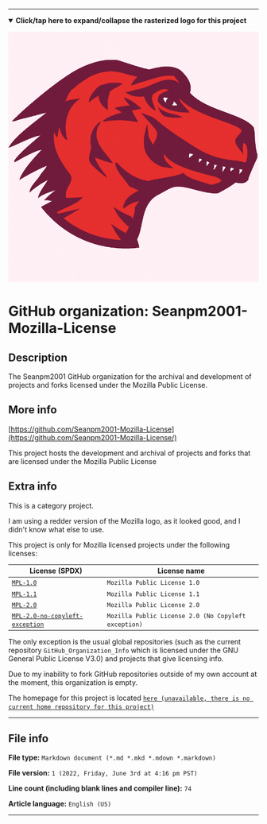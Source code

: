 
***

<!--

<details><summary><b lang="en">Click/tap here to expand/collapse the vectorized logo for this project</b></summary>

![Mozilla-License logo 2011.svg failed to load. The file may be missing or corrupt. Check the file path for errors first.](/AdditionalInfo/2/Seanpm2001-Mozilla-License/Mozilla-License%20logo%202011.svg)

</details>

!-->

<details open><summary><b lang="en">Click/tap here to expand/collapse the rasterized logo for this project</b></summary>

![MozillaIsFumingRed.png failed to load. The file may be missing or corrupt. Check the file path for errors first.](/AdditionalInfo/2/Seanpm2001-Mozilla-License/MozillaIsFumingRed.png)

</details>

# GitHub organization: Seanpm2001-Mozilla-License

## Description

The Seanpm2001 GitHub organization for the archival and development of projects and forks licensed under the Mozilla Public License.

## More info

[https://github.com/Seanpm2001-Mozilla-License](https://github.com/Seanpm2001-Mozilla-License/)

This project hosts the development and archival of projects and forks that are licensed under the Mozilla Public License

## Extra info

This is a category project.

I am using a redder version of the Mozilla logo, as it looked good, and I didn't know what else to use.

This project is only for Mozilla licensed projects under the following licenses:

| License (SPDX) | License name |
|----|----|
| [`MPL-1.0`](https://spdx.org/licenses/MPL-1.0.html) | `Mozilla Public License 1.0` |
| [`MPL-1.1`](https://spdx.org/licenses/MPL-1.1.html) | `Mozilla Public License 1.1` |
| [`MPL-2.0`](https://spdx.org/licenses/MPL-2.0.html) | `Mozilla Public License 2.0` |
| [`MPL-2.0-no-copyleft-exception`](https://spdx.org/licenses/MPL-2.0-no-copyleft-exception.html) | `Mozilla Public License 2.0 (No Copyleft exception)` |

The only exception is the usual global repositories (such as the current repository `GitHub_Organization_Info` which is licensed under the GNU General Public License V3.0) and projects that give licensing info.

<!--
As of 2022, May 27th, I don't have any projects that use for this organization yet.
!-->

Due to my inability to fork GitHub repositories outside of my own account at the moment, this organization is empty.

The homepage for this project is located [`here (unavailable, there is no current home repository for this project)`](https://www.example.com)

<!--
There is no current home repository for this project.
!-->

***

## File info

**File type:** `Markdown document (*.md *.mkd *.mdown *.markdown)`

**File version:** `1 (2022, Friday, June 3rd at 4:16 pm PST)`

**Line count (including blank lines and compiler line):** `74`

**Article language:** `English (US)`

***
